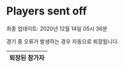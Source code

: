 # Players sent off
최종 업데이트: 2020년 12월 14일 05시 36분


경기 중 오류가 발생하는 경우 자동으로 퇴장됩니다.


| 퇴장된 참가자 |
|:---:|
